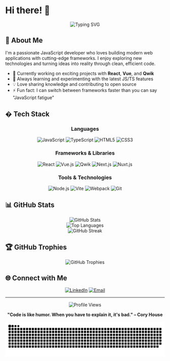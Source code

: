 # Hi there! 👋

<div align="center">
  <img src="https://readme-typing-svg.herokuapp.com?font=Fira+Code&pause=1000&color=36BCF7&center=true&vCenter=true&width=435&lines=Full+Stack+JavaScript+Developer;TypeScript+Enthusiast;React+%7C+Vue+%7C+Qwik+Developer;Always+learning+new+things!" alt="Typing SVG" />
</div>

## 🚀 About Me

I'm a passionate JavaScript developer who loves building modern web applications with cutting-edge frameworks. I enjoy exploring new technologies and turning ideas into reality through clean, efficient code.

- 🔭 Currently working on exciting projects with **React**, **Vue**, and **Qwik**
- 🌱 Always learning and experimenting with the latest JS/TS features
- 💡 Love sharing knowledge and contributing to open source
- ⚡ Fun fact: I can switch between frameworks faster than you can say "JavaScript fatigue"

## �️  Tech Stack

<div align="center">

### Languages
![JavaScript](https://img.shields.io/badge/JavaScript-F7DF1E?style=for-the-badge&logo=javascript&logoColor=black)
![TypeScript](https://img.shields.io/badge/TypeScript-007ACC?style=for-the-badge&logo=typescript&logoColor=white)
![HTML5](https://img.shields.io/badge/HTML5-E34F26?style=for-the-badge&logo=html5&logoColor=white)
![CSS3](https://img.shields.io/badge/CSS3-1572B6?style=for-the-badge&logo=css3&logoColor=white)

### Frameworks & Libraries
![React](https://img.shields.io/badge/React-20232A?style=for-the-badge&logo=react&logoColor=61DAFB)
![Vue.js](https://img.shields.io/badge/Vue.js-35495E?style=for-the-badge&logo=vue.js&logoColor=4FC08D)
![Qwik](https://img.shields.io/badge/Qwik-AC7EF4?style=for-the-badge&logo=qwik&logoColor=white)
![Next.js](https://img.shields.io/badge/Next.js-000000?style=for-the-badge&logo=next.js&logoColor=white)
![Nuxt.js](https://img.shields.io/badge/Nuxt.js-00C58E?style=for-the-badge&logo=nuxt.js&logoColor=white)

### Tools & Technologies
![Node.js](https://img.shields.io/badge/Node.js-43853D?style=for-the-badge&logo=node.js&logoColor=white)
![Vite](https://img.shields.io/badge/Vite-646CFF?style=for-the-badge&logo=vite&logoColor=white)
![Webpack](https://img.shields.io/badge/Webpack-8DD6F9?style=for-the-badge&logo=webpack&logoColor=black)
![Git](https://img.shields.io/badge/Git-F05032?style=for-the-badge&logo=git&logoColor=white)

</div>

## 📊 GitHub Stats

<div align="center">
  <img src="https://github-readme-stats.vercel.app/api?username=latiosthinh&show_icons=true&theme=tokyonight&hide_border=true&count_private=true" alt="GitHub Stats" />
</div>

<div align="center">
  <img src="https://github-readme-stats.vercel.app/api/top-langs/?username=latiosthinh&layout=compact&theme=tokyonight&hide_border=true" alt="Top Languages" />
</div>

<div align="center">
  <img src="https://github-readme-streak-stats.herokuapp.com/?user=latiosthinh&theme=tokyonight&hide_border=true" alt="GitHub Streak" />
</div>

## 🏆 GitHub Trophies

<div align="center">
  <img src="https://github-profile-trophy.vercel.app/?username=latiosthinh&theme=tokyonight&no-frame=true&no-bg=true&margin-w=4" alt="GitHub Trophies" />
</div>

## 🌐 Connect with Me

<div align="center">
  
[![LinkedIn](https://img.shields.io/badge/LinkedIn-0077B5?style=for-the-badge&logo=linkedin&logoColor=white)](https://linkedin.com/in/latiosthinh)
[![Email](https://img.shields.io/badge/Email-D14836?style=for-the-badge&logo=gmail&logoColor=white)](mailto:thomasng.4542@gmail.com)

</div>

---

<div align="center">
  <img src="https://komarev.com/ghpvc/?username=latiosthinh&label=Profile%20views&color=0e75b6&style=flat" alt="Profile Views" />
</div>

<div align="center">
  
**"Code is like humor. When you have to explain it, it's bad." – Cory House**

</div>

<div align="center">
  <img src="https://raw.githubusercontent.com/Platane/snk/output/github-contribution-grid-snake.svg" alt="Snake animation" />
</div>
